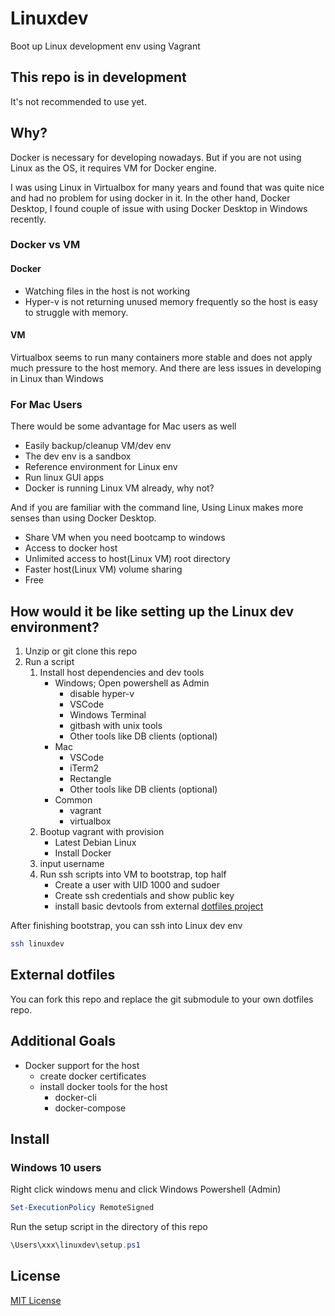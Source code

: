 # Linuxdev

Boot up Linux development env using Vagrant

## This repo is in development

It's not recommended to use yet.

## Why?

Docker is necessary for developing nowadays. But if you are not using Linux as the OS, it requires VM for Docker engine.

I was using Linux in Virtualbox for many years and found that was quite nice and had no problem for using docker in it.
In the other hand, Docker Desktop, I found couple of issue with using Docker Desktop in Windows recently.

### Docker vs VM

#### Docker

- Watching files in the host is not working
- Hyper-v is not returning unused memory frequently so the host is easy to struggle with memory.

#### VM

Virtualbox seems to run many containers more stable and does not apply much pressure to the host memory.
And there are less issues in developing in Linux than Windows

### For Mac Users

There would be some advantage for Mac users as well

- Easily backup/cleanup VM/dev env
- The dev env is a sandbox
- Reference environment for Linux env
- Run linux GUI apps
- Docker is running Linux VM already, why not?

And if you are familiar with the command line, Using Linux makes more senses than using Docker Desktop.

- Share VM when you need bootcamp to windows
- Access to docker host
- Unlimited access to host(Linux VM) root directory
- Faster host(Linux VM) volume sharing
- Free

## How would it be like setting up the Linux dev environment?

1. Unzip or git clone this repo
1. Run a script
    1. Install host dependencies and dev tools
        - Windows; Open powershell as Admin
          - disable hyper-v
          - VSCode
          - Windows Terminal
          - gitbash with unix tools
          - Other tools like DB clients (optional)
        - Mac
          - VSCode
          - iTerm2
          - Rectangle
          - Other tools like DB clients (optional)
        - Common
          - vagrant
          - virtualbox
    1. Bootup vagrant with provision
        - Latest Debian Linux
        - Install Docker
    1. input username
    1. Run ssh scripts into VM to bootstrap, top half
        - Create a user with UID 1000 and sudoer
        - Create ssh credentials and show public key
        - install basic devtools from external [dotfiles project](https://github.com/kennyhyun/dotfiles)

After finishing bootstrap, you can ssh into Linux dev env

```bash
ssh linuxdev
```

## External dotfiles

You can fork this repo and replace the git submodule to your own dotfiles repo.

## Additional Goals

- Docker support for the host
  - create docker certificates
  - install docker tools for the host
    - docker-cli
    - docker-compose


## Install

### Windows 10 users

Right click windows menu and click Windows Powershell (Admin)

```powershell
Set-ExecutionPolicy RemoteSigned
```

Run the setup script in the directory of this repo

```powershell
\Users\xxx\linuxdev\setup.ps1
```



## License

[MIT License](https://github.com/kennyhyun/linuxdev/blob/main/LICENSE)
